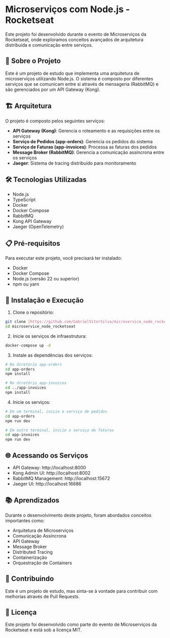 # Microserviços com Node.js - Rocketseat

Este projeto foi desenvolvido durante o evento de Microserviços da Rocketseat, onde exploramos conceitos avançados de arquitetura distribuída e comunicação entre serviços.

## 🚀 Sobre o Projeto

Este é um projeto de estudo que implementa uma arquitetura de microserviços utilizando Node.js. O sistema é composto por diferentes serviços que se comunicam entre si através de mensageria (RabbitMQ) e são gerenciados por um API Gateway (Kong).

## 🏗️ Arquitetura

O projeto é composto pelos seguintes serviços:

- **API Gateway (Kong)**: Gerencia o roteamento e as requisições entre os serviços
- **Serviço de Pedidos (app-orders)**: Gerencia os pedidos do sistema
- **Serviço de Faturas (app-invoices)**: Processa as faturas dos pedidos
- **Message Broker (RabbitMQ)**: Gerencia a comunicação assíncrona entre os serviços
- **Jaeger**: Sistema de tracing distribuído para monitoramento

## 🛠️ Tecnologias Utilizadas

- Node.js
- TypeScript
- Docker
- Docker Compose
- RabbitMQ
- Kong API Gateway
- Jaeger (OpenTelemetry)

## 📋 Pré-requisitos

Para executar este projeto, você precisará ter instalado:

- Docker
- Docker Compose
- Node.js (versão 22 ou superior)
- npm ou yarn

## 🔧 Instalação e Execução

1. Clone o repositório:
```bash
git clone [https://github.com/GabrielVitorSilva/microservice_node_rocketseat]
cd microservice_node_rocketseat
```

2. Inicie os serviços de infraestrutura:
```bash
docker-compose up -d
```

3. Instale as dependências dos serviços:
```bash
# No diretório app-orders
cd app-orders
npm install

# No diretório app-invoices
cd ../app-invoices
npm install
```

4. Inicie os serviços:
```bash
# Em um terminal, inicie o serviço de pedidos
cd app-orders
npm run dev

# Em outro terminal, inicie o serviço de faturas
cd app-invoices
npm run dev
```

## 🌐 Acessando os Serviços

- API Gateway: http://localhost:8000
- Kong Admin UI: http://localhost:8002
- RabbitMQ Management: http://localhost:15672
- Jaeger UI: http://localhost:16686

## 📚 Aprendizados

Durante o desenvolvimento deste projeto, foram abordados conceitos importantes como:

- Arquitetura de Microserviços
- Comunicação Assíncrona
- API Gateway
- Message Broker
- Distributed Tracing
- Containerização
- Orquestração de Containers

## 🤝 Contribuindo

Este é um projeto de estudo, mas sinta-se à vontade para contribuir com melhorias através de Pull Requests.

## 📝 Licença

Este projeto foi desenvolvido como parte do evento de Microserviços da Rocketseat e está sob a licença MIT. 